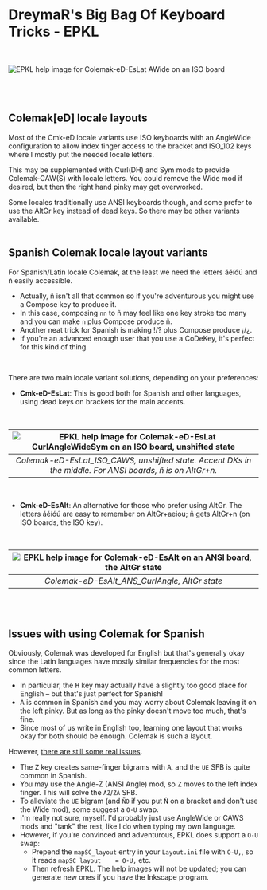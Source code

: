 DreymaR's Big Bag Of Keyboard Tricks - EPKL
===========================================
<br>

![EPKL help image for Colemak-eD-EsLat AWide on an ISO board](./Cmk-eD-EsLat_ISO-AWi_s0_EPKL.png)

<br><br>

Colemak[eD] locale layouts
--------------------------
Most of the Cmk-eD locale variants use ISO keyboards with an AngleWide configuration to allow index finger access to the bracket and ISO_102 keys where I mostly put the needed locale letters.

This may be supplemented with Curl(DH) and Sym mods to provide Colemak-CAW(S) with locale letters. You could remove the Wide mod if desired, but then the right hand pinky may get overworked.

Some locales traditionally use ANSI keyboards though, and some prefer to use the AltGr key instead of dead keys. So there may be other variants available.
<br><br>

Spanish Colemak locale layout variants
--------------------------------------
For Spanish/Latin locale Colemak, at the least we need the letters áéíóú and ñ easily accessible.
- Actually, ñ isn't all that common so if you're adventurous you might use a Compose key to produce it.
- In this case, composing `nn` to ñ may feel like one key stroke too many and you can make `n` plus Compose produce ñ.
- Another neat trick for Spanish is making !/? plus Compose produce ¡/¿.
- If you're an advanced enough user that you use a CoDeKey, it's perfect for this kind of thing.
<br>

There are two main locale variant solutions, depending on your preferences:
- **Cmk-eD-EsLat**: This is good both for Spanish and other languages, using dead keys on brackets for the main accents.
<br>

|![EPKL help image for Colemak-eD-EsLat CurlAngleWideSym on an ISO board, unshifted state](../Cmk-eD-Es/Cmk-eD-EsLat_ISO_CurlAWideSym/state0.png)|
|   :---:   |
|_Colemak-eD-EsLat_ISO_CAWS, unshifted state. Accent DKs in the middle. For ANSI boards, ñ is on AltGr+n._|

<br>

- **Cmk-eD-EsAlt**: An alternative for those who prefer using AltGr. The letters áéíóú are easy to remember on AltGr+aeiou; ñ gets AltGr+n (on ISO boards, the ISO key).
<br>

|![EPKL help image for Colemak-eD-EsAlt on an ANSI board, the AltGr state](./Cmk-eD-EsAlt_ANS_CurlAngle/state6.png)|
|   :---:   |
|_Colemak-eD-EsAlt_ANS_CurlAngle, AltGr state_|
<br><br>

Issues with using Colemak for Spanish
-------------------------------------
Obviously, Colemak was developed for English but that's generally okay since the Latin languages have mostly similar frequencies for the most common letters.
- In particular, the <kbd>H</kbd> key may actually have a slightly too good place for English – but that's just perfect for Spanish!
- <kbd>A</kbd> is common in Spanish and you may worry about Colemak leaving it on the left pinky. But as long as the pinky doesn't move too much, that's fine.
- Since most of us write in English too, learning one layout that works okay for both should be enough. Colemak is such a layout.

However, [there are still some real issues][RedCmkEs].
- The <kbd>Z</kbd> key creates same-finger bigrams with <kbd>A</kbd>, and the `UE` SFB is quite common in Spanish.
- You may use the Angle-Z (ANSI Angle) mod, so <kbd>Z</kbd> moves to the left index finger. This will solve the `AZ`/`ZA` SFB.
- To alleviate the `UE` bigram (and `ÑO` if you put <kbd>Ñ</kbd> on a bracket and don't use the Wide mod), some suggest a `O-U` swap.
- I'm really not sure, myself. I'd probably just use AngleWide or CAWS mods and "tank" the rest, like I do when typing my own language.
- However, if you're convinced and adventurous, EPKL does support a `O-U` swap:
    - Prepend the `mapSC_layout` entry in your `Layout.ini` file with `O-U,`, so it reads `mapSC_layout    = O-U,` etc.
    - Then refresh EPKL. The help images will not be updated; you can generate new ones if you have the Inkscape program.


[RedCmkEs]: https://www.reddit.com/r/Colemak/comments/v7jzj4/colemak_in_spanish_dh_mod/ (A Reddit topic on issues with using Colemak for Spanish)